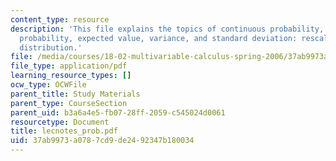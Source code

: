 ```yaml
---
content_type: resource
description: 'This file explains the topics of continuous probability, conditional
  probability, expected value, variance, and standard deviation: rescaling the normal
  distribution.'
file: /media/courses/18-02-multivariable-calculus-spring-2006/37ab9973a0787cd9de2492347b180034_lecnotes_prob.pdf
file_type: application/pdf
learning_resource_types: []
ocw_type: OCWFile
parent_title: Study Materials
parent_type: CourseSection
parent_uid: b3a6a4e5-fb07-28ff-2059-c545024d0061
resourcetype: Document
title: lecnotes_prob.pdf
uid: 37ab9973-a078-7cd9-de24-92347b180034
---
```

